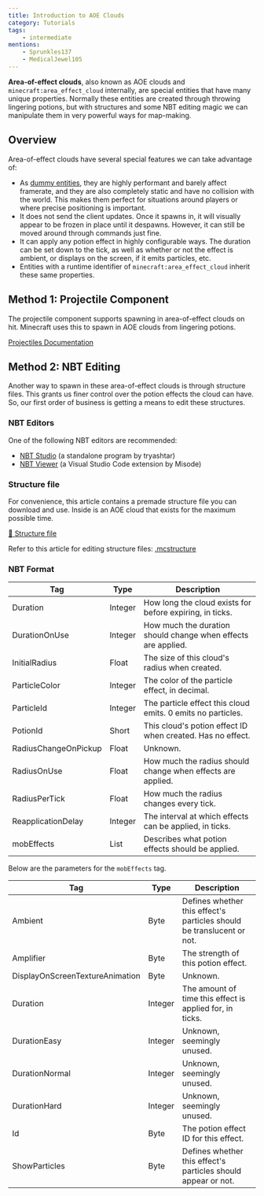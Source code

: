 ```yaml
---
title: Introduction to AOE Clouds
category: Tutorials
tags:	
    - intermediate
mentions:
    - Sprunkles137
    - MedicalJewel105
---
```


**Area-of-effect clouds**, also known as AOE clouds and `minecraft:area_effect_cloud` internally, are special entities that have many unique properties. Normally these entities are created through throwing lingering potions, but with structures and some NBT editing magic we can manipulate them in very powerful ways for map-making.

## Overview

Area-of-effect clouds have several special features we can take advantage of:

- As [dummy entities](/entities/dummy-entities), they are highly performant and barely affect framerate, and they are also completely static and have no collision with the world. This makes them perfect for situations around players or where precise positioning is important.
- It does not send the client updates. Once it spawns in, it will visually appear to be frozen in place until it despawns. However, it can still be moved around through commands just fine.
- It can apply any potion effect in highly configurable ways. The duration can be set down to the tick, as well as whether or not the effect is ambient, or displays on the screen, if it emits particles, etc.
- Entities with a runtime identifier of `minecraft:area_effect_cloud` inherit these same properties.

## Method 1: Projectile Component

The projectile component supports spawning in area-of-effect clouds on hit. Minecraft uses this to spawn in AOE clouds from lingering potions.

[Projectiles Documentation](/documentation/projectiles#spawn-aoe-cloud)

## Method 2: NBT Editing

Another way to spawn in these area-of-effect clouds is through structure files. This grants us finer control over the potion effects the cloud can have. So, our first order of business is getting a means to edit these structures.

### NBT Editors

One of the following NBT editors are recommended:

-   [NBT Studio](https://github.com/tryashtar/nbt-studio) (a standalone program by tryashtar)
-   [NBT Viewer](https://marketplace.visualstudio.com/items?itemName=Misodee.vscode-nbt) (a Visual Studio Code extension by Misode)

### Structure file

For convenience, this article contains a premade structure file you can download and use. Inside is an AOE cloud that exists for the maximum possible time.

<a href="https://github.com/Bedrock-OSS/bedrock-wiki/blob/wiki/docs/public/assets/structures/aec.mcstructure?raw=true">📄 Structure file</a>

Refer to this article for editing structure files: [.mcstructure](/nbt/mcstructure)

### NBT Format

| Tag										| Type		|	Description				|
| --------------------- | -------	|	----------------- |
| Duration							| Integer	| How long the cloud exists for before expiring, in ticks.	|
| DurationOnUse					| Integer	| How much the duration should change when effects are applied.	|
| InitialRadius					| Float		| The size of this cloud's radius when created.	|
| ParticleColor					| Integer	| The color of the particle effect, in decimal.	|
| ParticleId						| Integer	| The particle effect this cloud emits. 0 emits no particles.	|
| PotionId							| Short		| This cloud's potion effect ID when created. Has no effect.	|
| RadiusChangeOnPickup	| Float		| Unknown.	|
| RadiusOnUse						| Float		| How much the radius should change when effects are applied.	|
| RadiusPerTick					| Float		| How much the radius changes every tick.	|
| ReapplicationDelay		| Integer	| The interval at which effects can be applied, in ticks.	|
| mobEffects						| List		| Describes what potion effects should be applied.	|

Below are the parameters for the `mobEffects` tag.

|	Tag															|	Type		|	Description			|
| -------------------------------	|	-------	|	---------------	|
|	Ambient													|	Byte		| Defines whether this effect's particles should be translucent or not.	|
|	Amplifier												|	Byte		| The strength of this potion effect.	|
|	DisplayOnScreenTextureAnimation	|	Byte		| Unknown.	|
|	Duration												|	Integer	| The amount of time this effect is applied for, in ticks.	|
|	DurationEasy										|	Integer	| Unknown, seemingly unused.	|
|	DurationNormal									|	Integer	| Unknown, seemingly unused.	|
|	DurationHard										|	Integer	| Unknown, seemingly unused.	|
|	Id															|	Byte		| The potion effect ID for this effect.	|
|	ShowParticles										|	Byte		|	Defines whether this effect's particles should appear or not.	|
